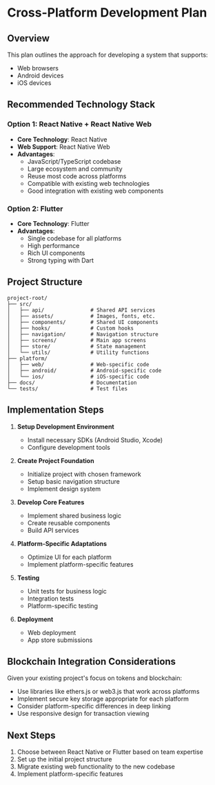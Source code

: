# Cross-Platform Development Plan

## Overview
This plan outlines the approach for developing a system that supports:
- Web browsers
- Android devices
- iOS devices

## Recommended Technology Stack

### Option 1: React Native + React Native Web
- **Core Technology**: React Native
- **Web Support**: React Native Web
- **Advantages**:
  - JavaScript/TypeScript codebase
  - Large ecosystem and community
  - Reuse most code across platforms
  - Compatible with existing web technologies
  - Good integration with existing web components

### Option 2: Flutter
- **Core Technology**: Flutter
- **Advantages**:
  - Single codebase for all platforms
  - High performance
  - Rich UI components
  - Strong typing with Dart

## Project Structure

```
project-root/
├── src/
│   ├── api/               # Shared API services
│   ├── assets/            # Images, fonts, etc.
│   ├── components/        # Shared UI components
│   ├── hooks/             # Custom hooks
│   ├── navigation/        # Navigation structure
│   ├── screens/           # Main app screens
│   ├── store/             # State management
│   └── utils/             # Utility functions
├── platform/
│   ├── web/               # Web-specific code
│   ├── android/           # Android-specific code
│   └── ios/               # iOS-specific code
├── docs/                  # Documentation
└── tests/                 # Test files
```

## Implementation Steps

1. **Setup Development Environment**
   - Install necessary SDKs (Android Studio, Xcode)
   - Configure development tools

2. **Create Project Foundation**
   - Initialize project with chosen framework
   - Setup basic navigation structure
   - Implement design system

3. **Develop Core Features**
   - Implement shared business logic
   - Create reusable components
   - Build API services

4. **Platform-Specific Adaptations**
   - Optimize UI for each platform
   - Implement platform-specific features

5. **Testing**
   - Unit tests for business logic
   - Integration tests
   - Platform-specific testing

6. **Deployment**
   - Web deployment
   - App store submissions

## Blockchain Integration Considerations

Given your existing project's focus on tokens and blockchain:

- Use libraries like ethers.js or web3.js that work across platforms
- Implement secure key storage appropriate for each platform
- Consider platform-specific differences in deep linking
- Use responsive design for transaction viewing

## Next Steps

1. Choose between React Native or Flutter based on team expertise
2. Set up the initial project structure
3. Migrate existing web functionality to the new codebase
4. Implement platform-specific features 